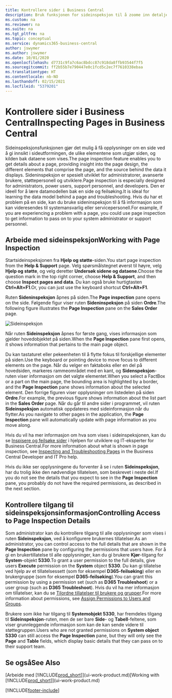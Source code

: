 ```yaml
---
title: Kontrollere sider i Business Central
description: Bruk funksjonen for sideinspeksjon til å zoome inn detaljer om sideutformingen og datakilden. Sideinspeksjonsfunksjonen er ideell for feilsøking av problemer med dataene.
ms.custom: na
ms.reviewer: na
ms.suite: na
ms.tgt_pltfrm: na
ms.topic: conceptual
ms.service: dynamics365-business-central
author: jswymer
ms.author: jswymer
ms.date: 10/01/2020
ms.openlocfilehash: d7731c9fa7c6ac8bdcc87c918da8ffb93544f7f5
ms.sourcegitcommit: ff2b55b7e790447e0c1fcd5c2ec7f7610338ebaa
ms.translationtype: HT
ms.contentlocale: nb-NO
ms.lasthandoff: 02/15/2021
ms.locfileid: "5379201"
---
```

# <a name="inspecting-pages-in-business-central"></a><span data-ttu-id="3e429-104">Kontrollere sider i Business Central</span><span class="sxs-lookup"><span data-stu-id="3e429-104">Inspecting Pages in Business Central</span></span>

<span data-ttu-id="3e429-105">Sideinspeksjonsfunksjonen gjør det mulig å få opplysninger om en side ved å gi innsikt i sideutformingen, de ulike elementene som utgjør siden, og kilden bak dataene som vises.</span><span class="sxs-lookup"><span data-stu-id="3e429-105">The page inspection feature enables you to get details about a page, providing insight into the page design, the different elements that comprise the page, and the source behind the data it displays.</span></span> <span data-ttu-id="3e429-106">Sideninspeksjon er spesielt utviklet for administratorer, avanserte brukere, støttepersonell og utviklere.</span><span class="sxs-lookup"><span data-stu-id="3e429-106">Page inspection is especially designed for administrators, power users, support personnel, and developers.</span></span> <span data-ttu-id="3e429-107">Den er ideell for å lære datamodellen bak en side og feilsøking.</span><span class="sxs-lookup"><span data-stu-id="3e429-107">It is ideal for learning the data model behind a page and troubleshooting.</span></span> <span data-ttu-id="3e429-108">Hvis du har et problem på en side, kan du bruke sideninspeksjon til å få informasjon som kan videresendes til systemansvarlig eller servicepersonell.</span><span class="sxs-lookup"><span data-stu-id="3e429-108">For example, if you are experiencing a problem with a page, you could use page inspection to get information to pass on to your system administrator or support personnel.</span></span>

## <a name="working-with-page-inspection"></a><span data-ttu-id="3e429-109">Arbeide med sideinspeksjon</span><span class="sxs-lookup"><span data-stu-id="3e429-109">Working with Page Inspection</span></span>

<span data-ttu-id="3e429-110">Startsideinspeksjonen fra **Hjelp og støtte**-siden.</span><span class="sxs-lookup"><span data-stu-id="3e429-110">You start page inspection from the **Help & Support** page.</span></span> <span data-ttu-id="3e429-111">Velg spørsmålstegnet øverst til høyre, velg **Hjelp og støtte**, og velg deretter **Undersøk sidene og dataene**.</span><span class="sxs-lookup"><span data-stu-id="3e429-111">Choose the question mark in the top right corner, choose **Help & Support**, and then choose **Inspect pages and data**.</span></span> <span data-ttu-id="3e429-112">Du kan også bruke hurtigtasten **Ctrl+Alt+F1**.</span><span class="sxs-lookup"><span data-stu-id="3e429-112">Or, you can just use the keyboard shortcut **Ctrl+Alt+F1**.</span></span>

<span data-ttu-id="3e429-113">Ruten **Sideninspeksjon** åpnes på siden.</span><span class="sxs-lookup"><span data-stu-id="3e429-113">The **Page inspection** pane opens on the side.</span></span> <span data-ttu-id="3e429-114">Følgende figur viser ruten **Sideninspeksjon** på siden **Ordre**.</span><span class="sxs-lookup"><span data-stu-id="3e429-114">The following figure illustrates the **Page Inspection** pane on the **Sales Order** page.</span></span>

![Sideinspeksjon](media/page-inspection-example.png)

<span data-ttu-id="3e429-116">Når ruten **Sideinspeksjon** åpnes for første gang, vises informasjon som gjelder hovedobjektet på siden.</span><span class="sxs-lookup"><span data-stu-id="3e429-116">When the **Page Inspection** pane first opens, it shows information that pertains to the main page object.</span></span>

<span data-ttu-id="3e429-117">Du kan tastaturet eller pekeenheten til å flytte fokus til forskjellige elementer på siden.</span><span class="sxs-lookup"><span data-stu-id="3e429-117">Use the keyboard or pointing device to move focus to different elements on the page.</span></span> <span data-ttu-id="3e429-118">Når du velger en faktaboks eller en del på hovedsiden, markeres rammeområdet med en kant, og **Sidenspeksjon**-ruten viser informasjon om det valgte elementet.</span><span class="sxs-lookup"><span data-stu-id="3e429-118">When you select a FactBox or a part on the main page, the bounding area is highlighted by a border, and the **Page Inspection** pane shows information about the selected element.</span></span> <span data-ttu-id="3e429-119">Den forrige figuren viser opplysninger om listedelen på siden **Ordre**.</span><span class="sxs-lookup"><span data-stu-id="3e429-119">For example, the previous figure shows information about the list part in the **Sales Order** page.</span></span> <span data-ttu-id="3e429-120">Når du går til andre sider i programmet, vil ruten **Sideinspeksjon** automatisk oppdateres med sideinformasjon når du flytter.</span><span class="sxs-lookup"><span data-stu-id="3e429-120">As you navigate to other pages in the application, the **Page Inspection** pane will automatically update with page information as you move along.</span></span>

<span data-ttu-id="3e429-121">Hvis du vil ha mer informasjon om hva som vises i sideinspeksjonen, kan du se [Inspisere og feilsøke sider](/dynamics365/business-central/dev-itpro/developer/devenv-inspecting-pages) i hjelpen for utviklere og IT-eksperter for Business Central.</span><span class="sxs-lookup"><span data-stu-id="3e429-121">For more information about what is shown in page inspection, see [Inspecting and Troubleshooting Pages](/dynamics365/business-central/dev-itpro/developer/devenv-inspecting-pages) in the Business Central Developer and IT Pro help.</span></span>

<span data-ttu-id="3e429-122">Hvis du ikke ser opplysningene du forventer å se i ruten **Sideinspeksjon**, har du trolig ikke den nødvendige tillatelsen, som beskrevet i neste del.</span><span class="sxs-lookup"><span data-stu-id="3e429-122">If you do not see the details that you expect to see in the **Page Inspection** pane, you probably do not have the required permissions, as described in the next section.</span></span>

## <a name="controlling-access-to-page-inspection-details"></a><span data-ttu-id="3e429-123">Kontrollere tilgang til sideinspeksjonsinformasjon</span><span class="sxs-lookup"><span data-stu-id="3e429-123">Controlling Access to Page Inspection Details</span></span>

<span data-ttu-id="3e429-124">Som administrator kan du kontrollere tilgang til alle opplysninger som vises i ruten **Sideinspeksjon**, ved å konfigurere brukernes tillatelser.</span><span class="sxs-lookup"><span data-stu-id="3e429-124">As an administrator, you can control access to the full details that are shown in the **Page Inspection** pane by configuring the permissions that users have.</span></span> <span data-ttu-id="3e429-125">For å gi en brukertillatelse til alle opplysninger, kan du gi brukere **Kjør**-tilgang for **System**-objekt **5330**.</span><span class="sxs-lookup"><span data-stu-id="3e429-125">To grant a user permission to the full details, give users **Execute** permission on the **System** object **5330**.</span></span> <span data-ttu-id="3e429-126">Du kan gi tillatelse ved hjelp av et tillatelsessett (som for eksempel **D365-feilsøking**) eller en brukergruppe (som for eksempel **D365-feilsøking**).</span><span class="sxs-lookup"><span data-stu-id="3e429-126">You can grant this permission by using a permission set (such as **D365 Troubleshoot**) or a user group (such as **D365 Troubleshoot**).</span></span> <span data-ttu-id="3e429-127">Hvis du vil ha mer informasjon om tillatelser, kan du se [Tilordne tillatelser til brukere og grupper](ui-define-granular-permissions.md).</span><span class="sxs-lookup"><span data-stu-id="3e429-127">For more information about permissions, see [Assign Permissions to Users and Groups](ui-define-granular-permissions.md).</span></span>

<span data-ttu-id="3e429-128">Brukere som ikke har tilgang til **Systemobjekt 5330**, har fremdeles tilgang til **Sideinspeksjon**-ruten, men de ser bare **Side**- og **Tabell**-feltene, som viser grunnleggende informasjon som kan de kan sende videre til støttegruppen.</span><span class="sxs-lookup"><span data-stu-id="3e429-128">Users who are not granted permissions on **System object 5330** can still access the **Page Inspection** pane, but they will only see the **Page** and **Table** fields, which display basic details that they can pass on to their support team.</span></span>

## <a name="see-also"></a><span data-ttu-id="3e429-129">Se også</span><span class="sxs-lookup"><span data-stu-id="3e429-129">See Also</span></span>

<span data-ttu-id="3e429-130">[Arbeide med [!INCLUDE[prod_short](includes/prod_short.md)]](ui-work-product.md)</span><span class="sxs-lookup"><span data-stu-id="3e429-130">[Working with [!INCLUDE[prod_short](includes/prod_short.md)]](ui-work-product.md)</span></span>  


[!INCLUDE[footer-include](includes/footer-banner.md)]